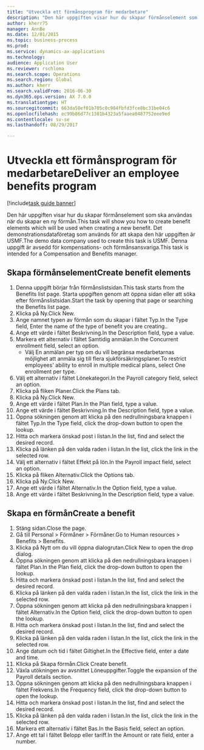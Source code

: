 ```yaml
--- 
title: "Utveckla ett förmånsprogram för medarbetare"
description: "Den här uppgiften visar hur du skapar förmånselement som ska användas när du skapar en ny förmån."
author: kherr75
manager: AnnBe
ms.date: 12/01/2015
ms.topic: business-process
ms.prod: 
ms.service: dynamics-ax-applications
ms.technology: 
audience: Application User
ms.reviewer: rschloma
ms.search.scope: Operations
ms.search.region: Global
ms.author: kherr
ms.search.validFrom: 2016-06-30
ms.dyn365.ops.version: AX 7.0.0
ms.translationtype: HT
ms.sourcegitcommit: 663da58ef01b705c0c984fbfd3fce8bc31be04c6
ms.openlocfilehash: ec99b86d77c1381b4323a5faaea0487752eee9ed
ms.contentlocale: sv-se
ms.lasthandoff: 08/29/2017

---
```

# <a name="deliver-an-employee-benefits-program"></a><span data-ttu-id="a79fa-103">Utveckla ett förmånsprogram för medarbetare</span><span class="sxs-lookup"><span data-stu-id="a79fa-103">Deliver an employee benefits program</span></span>

[!include[task guide banner](../../includes/task-guide-banner.md)]

<span data-ttu-id="a79fa-104">Den här uppgiften visar hur du skapar förmånselement som ska användas när du skapar en ny förmån.</span><span class="sxs-lookup"><span data-stu-id="a79fa-104">This task will show you how to create benefit elements which will be used when creating a new benefit.</span></span> <span data-ttu-id="a79fa-105">Det demonstrationsdataföretag som används för att skapa den här uppgiften är USMF.</span><span class="sxs-lookup"><span data-stu-id="a79fa-105">The demo data company used to create this task is USMF.</span></span> <span data-ttu-id="a79fa-106">Denna uppgift är avsedd för kompensations- och förmånsansvariga.</span><span class="sxs-lookup"><span data-stu-id="a79fa-106">This task is intended for a Compensation and Benefits manager.</span></span>


## <a name="create-benefit-elements"></a><span data-ttu-id="a79fa-107">Skapa förmånselement</span><span class="sxs-lookup"><span data-stu-id="a79fa-107">Create benefit elements</span></span>
1. <span data-ttu-id="a79fa-108">Denna uppgift börjar från förmånslistsidan.</span><span class="sxs-lookup"><span data-stu-id="a79fa-108">This task starts from the Benefits list page.</span></span> <span data-ttu-id="a79fa-109">Starta uppgiften genom att öppna sidan eller att söka efter förmånslistsidan.</span><span class="sxs-lookup"><span data-stu-id="a79fa-109">Start the task by opening that page or searching the Benefits list page.</span></span>
2. <span data-ttu-id="a79fa-110">Klicka på Ny.</span><span class="sxs-lookup"><span data-stu-id="a79fa-110">Click New.</span></span>
3. <span data-ttu-id="a79fa-111">Ange namnet typen av förmån som du skapar i fältet Typ.</span><span class="sxs-lookup"><span data-stu-id="a79fa-111">In the Type field, Enter the name of the type of benefit you are creating..</span></span>
4. <span data-ttu-id="a79fa-112">Ange ett värde i fältet Beskrivning.</span><span class="sxs-lookup"><span data-stu-id="a79fa-112">In the Description field, type a value.</span></span>
5. <span data-ttu-id="a79fa-113">Markera ett alternativ i fältet Samtidig anmälan.</span><span class="sxs-lookup"><span data-stu-id="a79fa-113">In the Concurrent enrollment field, select an option.</span></span>
    * <span data-ttu-id="a79fa-114">Välj En anmälan per typ om du vill begränsa medarbetarnas möjlighet att anmäla sig till flera sjukförsäkringsplaner.</span><span class="sxs-lookup"><span data-stu-id="a79fa-114">To restrict employees' ability to enroll in multiple medical plans, select One enrollment per type.</span></span>  
6. <span data-ttu-id="a79fa-115">Välj ett alternativ i fältet Lönekategori.</span><span class="sxs-lookup"><span data-stu-id="a79fa-115">In the Payroll category field, select an option.</span></span>
7. <span data-ttu-id="a79fa-116">Klicka på fliken Planer.</span><span class="sxs-lookup"><span data-stu-id="a79fa-116">Click the Plans tab.</span></span>
8. <span data-ttu-id="a79fa-117">Klicka på Ny.</span><span class="sxs-lookup"><span data-stu-id="a79fa-117">Click New.</span></span>
9. <span data-ttu-id="a79fa-118">Ange ett värde i fältet Plan.</span><span class="sxs-lookup"><span data-stu-id="a79fa-118">In the Plan field, type a value.</span></span>
10. <span data-ttu-id="a79fa-119">Ange ett värde i fältet Beskrivning.</span><span class="sxs-lookup"><span data-stu-id="a79fa-119">In the Description field, type a value.</span></span>
11. <span data-ttu-id="a79fa-120">Öppna sökningen genom att klicka på den nedrullningsbara knappen i fältet Typ.</span><span class="sxs-lookup"><span data-stu-id="a79fa-120">In the Type field, click the drop-down button to open the lookup.</span></span>
12. <span data-ttu-id="a79fa-121">Hitta och markera önskad post i listan.</span><span class="sxs-lookup"><span data-stu-id="a79fa-121">In the list, find and select the desired record.</span></span>
13. <span data-ttu-id="a79fa-122">Klicka på länken på den valda raden i listan.</span><span class="sxs-lookup"><span data-stu-id="a79fa-122">In the list, click the link in the selected row.</span></span>
14. <span data-ttu-id="a79fa-123">Välj ett alternativ i fältet Effekt på lön.</span><span class="sxs-lookup"><span data-stu-id="a79fa-123">In the Payroll impact field, select an option.</span></span>
15. <span data-ttu-id="a79fa-124">Klicka på fliken Alternativ.</span><span class="sxs-lookup"><span data-stu-id="a79fa-124">Click the Options tab.</span></span>
16. <span data-ttu-id="a79fa-125">Klicka på Ny.</span><span class="sxs-lookup"><span data-stu-id="a79fa-125">Click New.</span></span>
17. <span data-ttu-id="a79fa-126">Ange ett värde i fältet Alternativ.</span><span class="sxs-lookup"><span data-stu-id="a79fa-126">In the Option field, type a value.</span></span>
18. <span data-ttu-id="a79fa-127">Ange ett värde i fältet Beskrivning.</span><span class="sxs-lookup"><span data-stu-id="a79fa-127">In the Description field, type a value.</span></span>

## <a name="create-a-benefit"></a><span data-ttu-id="a79fa-128">Skapa en förmån</span><span class="sxs-lookup"><span data-stu-id="a79fa-128">Create a benefit</span></span>
1. <span data-ttu-id="a79fa-129">Stäng sidan.</span><span class="sxs-lookup"><span data-stu-id="a79fa-129">Close the page.</span></span>
2. <span data-ttu-id="a79fa-130">Gå till Personal > Förmåner > Förmåner.</span><span class="sxs-lookup"><span data-stu-id="a79fa-130">Go to Human resources > Benefits > Benefits.</span></span>
3. <span data-ttu-id="a79fa-131">Klicka på Nytt om du vill öppna dialogrutan.</span><span class="sxs-lookup"><span data-stu-id="a79fa-131">Click New to open the drop dialog.</span></span>
4. <span data-ttu-id="a79fa-132">Öppna sökningen genom att klicka på den nedrullningsbara knappen i fältet Plan.</span><span class="sxs-lookup"><span data-stu-id="a79fa-132">In the Plan field, click the drop-down button to open the lookup.</span></span>
5. <span data-ttu-id="a79fa-133">Hitta och markera önskad post i listan.</span><span class="sxs-lookup"><span data-stu-id="a79fa-133">In the list, find and select the desired record.</span></span>
6. <span data-ttu-id="a79fa-134">Klicka på länken på den valda raden i listan.</span><span class="sxs-lookup"><span data-stu-id="a79fa-134">In the list, click the link in the selected row.</span></span>
7. <span data-ttu-id="a79fa-135">Öppna sökningen genom att klicka på den nedrullningsbara knappen i fältet Alternativ.</span><span class="sxs-lookup"><span data-stu-id="a79fa-135">In the Option field, click the drop-down button to open the lookup.</span></span>
8. <span data-ttu-id="a79fa-136">Hitta och markera önskad post i listan.</span><span class="sxs-lookup"><span data-stu-id="a79fa-136">In the list, find and select the desired record.</span></span>
9. <span data-ttu-id="a79fa-137">Klicka på länken på den valda raden i listan.</span><span class="sxs-lookup"><span data-stu-id="a79fa-137">In the list, click the link in the selected row.</span></span>
10. <span data-ttu-id="a79fa-138">Ange datum och tid i fältet Giltighet.</span><span class="sxs-lookup"><span data-stu-id="a79fa-138">In the Effective field, enter a date and time.</span></span>
11. <span data-ttu-id="a79fa-139">Klicka på Skapa förmån.</span><span class="sxs-lookup"><span data-stu-id="a79fa-139">Click Create benefit.</span></span>
12. <span data-ttu-id="a79fa-140">Växla utökningen av avsnittet Löneuppgifter.</span><span class="sxs-lookup"><span data-stu-id="a79fa-140">Toggle the expansion of the Payroll details section.</span></span>
13. <span data-ttu-id="a79fa-141">Öppna sökningen genom att klicka på den nedrullningsbara knappen i fältet Frekvens.</span><span class="sxs-lookup"><span data-stu-id="a79fa-141">In the Frequency field, click the drop-down button to open the lookup.</span></span>
14. <span data-ttu-id="a79fa-142">Hitta och markera önskad post i listan.</span><span class="sxs-lookup"><span data-stu-id="a79fa-142">In the list, find and select the desired record.</span></span>
15. <span data-ttu-id="a79fa-143">Klicka på länken på den valda raden i listan.</span><span class="sxs-lookup"><span data-stu-id="a79fa-143">In the list, click the link in the selected row.</span></span>
16. <span data-ttu-id="a79fa-144">Markera ett alternativ i fältet Bas.</span><span class="sxs-lookup"><span data-stu-id="a79fa-144">In the Basis field, select an option.</span></span>
17. <span data-ttu-id="a79fa-145">Ange ett tal i fältet Belopp eller tariff.</span><span class="sxs-lookup"><span data-stu-id="a79fa-145">In the Amount or rate field, enter a number.</span></span>


